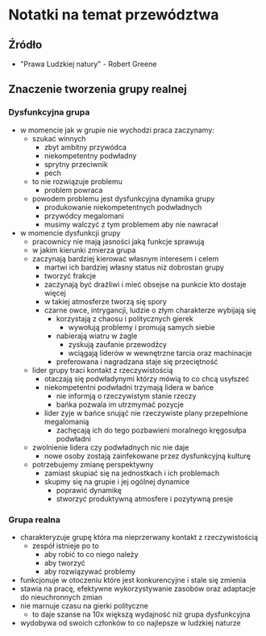 # Notatki na temat przewództwa

## Źródło

-   "Prawa Ludzkiej natury" - Robert Greene

## Znaczenie tworzenia grupy realnej

### Dysfunkcyjna grupa

-   w momencie jak w grupie nie wychodzi praca zaczynamy:
    -   szukać winnych
        -   zbyt ambitny przywódca
        -   niekompetentny podwładny
        -   sprytny przeciwnik
        -   pech
    -   to nie rozwiązuje problemu
        -   problem powraca
    -   powodem problemu jest dysfunkcyjna dynamika grupy
        -   produkowanie niekompetentnych podwładnych
        -   przywódcy megalomani
        -   musimy walczyć z tym problemem aby nie nawracał
-   w momencie dysfunkcji grupy
    -   pracownicy nie mają jasności jaką funkcje sprawują
    -   w jakim kierunki zmierza grupa
    -   zaczynają bardziej kierować własnym interesem i celem
        -   martwi ich bardziej własny status niż dobrostan grupy
        -   tworzyć frakcje 
        -   zaczynają być drażliwi i mieć obsejse na punkcie kto dostaje więcej
        -   w takiej atmosferze tworzą się spory
        -   czarne owce, intrygancji, ludzie o złym charakterze wybijają się
            -   korzystają z chaosu i politycznych gierek
                -   wywołują problemy i promują samych siebie
            -   nabierają wiatru w żagle
                -   zyskują zaufanie przewodźcy
                -   wciągają liderów w wewnętrzne tarcia oraz machinacje
            -   preferowana i nagradzana staje się przeciętność
    - lider grupy traci kontakt z rzeczywistością
        -   otaczają się podwładynymi którzy mówią to co chcą usyłszeć
        -   niekompetentni podwładni trzymają lidera w bańce
            -   nie informją o rzeczywistym stanie rzeczy
            -   bańka pozwala im utrzmymać pozycje
        -   lider żyje w bańce snująć nie rzeczywiste plany przepełnione megalomanią
            -   zachęcają ich do tego pozbawieni moralnego kręgosułpa podwładni
    -   zwolnienie lidera czy podwładnych nic nie daje
        -   nowe osoby zostają zainfekowane przez dysfunkcyjną kulturę
    -   potrzebujemy zmianę perspektywny
        -   zamiast skupiać się na jednostkach i ich problemach
        -   skupmy się na grupie i jej ogólnej dynamice
            -   poprawić dynamikę
            -   stworzyć produktywną atmosfere i pozytywną presje

### Grupa realna
-   charakteryzuje grupę która ma nieprzerwany kontakt z rzeczywistością
    -   zespół istnieje po to
        -   aby robić to co niego należy
        -   aby tworzyć
        -   aby rozwiązywać problemy
-   funkcjonuje w otoczeniu które jest konkurencyjne i stale się zmienia
-   stawia na pracę, efektywne wykorzystywanie zasobów oraz adaptacje do nieuchronnych zmian
-   nie marnuje czasu na gierki polityczne
    -   to daje szanse na 10x większą wydajność niż grupa dysfunkcyjna
-   wydobywa od swoich członków to co najlepsze w ludzkiej naturze